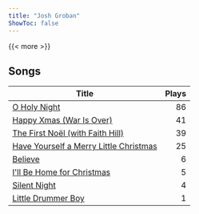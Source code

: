 ```yaml
---
title: "Josh Groban"
ShowToc: false
---
```


{{< more >}}

## Songs
Title | Plays 
----- | -----: 
[O Holy Night](/songs/o-holy-night) | 86
[Happy Xmas (War Is Over)](/songs/happy-xmas-war-is-over) | 41
[The First Noël (with Faith Hill)](/songs/the-first-noel-with-faith-hill) | 39
[Have Yourself a Merry Little Christmas](/songs/have-yourself-a-merry-little-christmas) | 25
[Believe](/songs/believe) | 6
[I'll Be Home for Christmas](/songs/ill-be-home-for-christmas) | 5
[Silent Night](/songs/silent-night) | 4
[Little Drummer Boy](/songs/little-drummer-boy) | 1

